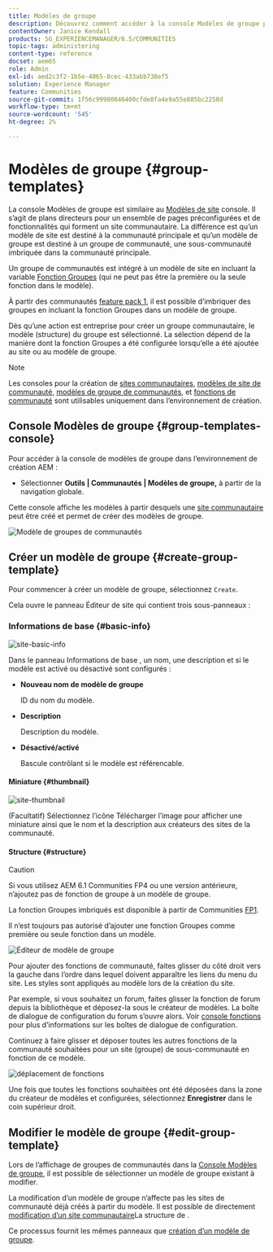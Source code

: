 ```yaml
---
title: Modèles de groupe
description: Découvrez comment accéder à la console Modèles de groupe pour un ensemble de pages et de fonctionnalités préconfigurées qui forment un site de communauté.
contentOwner: Janice Kendall
products: SG_EXPERIENCEMANAGER/6.5/COMMUNITIES
topic-tags: administering
content-type: reference
docset: aem65
role: Admin
exl-id: aed2c3f2-1b5e-4065-8cec-433abb738ef5
solution: Experience Manager
feature: Communities
source-git-commit: 1f56c99980846400cfde8fa4e9a55e885bc2258d
workflow-type: tm+mt
source-wordcount: '545'
ht-degree: 2%

---
```


# Modèles de groupe {#group-templates}

La console Modèles de groupe est similaire au [Modèles de site](/help/communities/sites.md) console. Il s’agit de plans directeurs pour un ensemble de pages préconfigurées et de fonctionnalités qui forment un site communautaire. La différence est qu’un modèle de site est destiné à la communauté principale et qu’un modèle de groupe est destiné à un groupe de communauté, une sous-communauté imbriquée dans la communauté principale.

Un groupe de communautés est intégré à un modèle de site en incluant la variable [Fonction Groupes](/help/communities/functions.md#groups-function) (qui ne peut pas être la première ou la seule fonction dans le modèle).

À partir des communautés [feature pack 1](/help/communities/deploy-communities.md#latestfeaturepack), il est possible d’imbriquer des groupes en incluant la fonction Groupes dans un modèle de groupe.

Dès qu’une action est entreprise pour créer un groupe communautaire, le modèle (structure) du groupe est sélectionné. La sélection dépend de la manière dont la fonction Groupes a été configurée lorsqu’elle a été ajoutée au site ou au modèle de groupe.

>[!NOTE]
>
>Les consoles pour la création de [sites communautaires](/help/communities/sites-console.md), [modèles de site de communauté](/help/communities/sites.md), [modèles de groupe de communautés](/help/communities/tools-groups.md), et [fonctions de communauté](/help/communities/functions.md) sont utilisables uniquement dans l’environnement de création.

## Console Modèles de groupe {#group-templates-console}

Pour accéder à la console de modèles de groupe dans l’environnement de création AEM :

* Sélectionner **Outils | Communautés | Modèles de groupe,** à partir de la navigation globale.

Cette console affiche les modèles à partir desquels une [site communautaire](/help/communities/sites-console.md) peut être créé et permet de créer des modèles de groupe.

![Modèle de groupes de communautés](assets/groups-template.png)

## Créer un modèle de groupe {#create-group-template}

Pour commencer à créer un modèle de groupe, sélectionnez `Create`.

Cela ouvre le panneau Éditeur de site qui contient trois sous-panneaux :

### Informations de base {#basic-info}

![site-basic-info](assets/site-basic-info.png)

Dans le panneau Informations de base , un nom, une description et si le modèle est activé ou désactivé sont configurés :

* **Nouveau nom de modèle de groupe**

  ID du nom du modèle.

* **Description**

  Description du modèle.

* **Désactivé/activé**

  Bascule contrôlant si le modèle est référencable.

#### Miniature {#thumbnail}

![site-thumbnail](assets/site-thumbnail.png)

(Facultatif) Sélectionnez l’icône Télécharger l’image pour afficher une miniature ainsi que le nom et la description aux créateurs des sites de la communauté.

#### Structure {#structure}

>[!CAUTION]
>
>Si vous utilisez AEM 6.1 Communities FP4 ou une version antérieure, n’ajoutez pas de fonction de groupe à un modèle de groupe.
>
>La fonction Groupes imbriqués est disponible à partir de Communities [FP1](/help/communities/communities.md#latestfeaturepack).
>
>Il n’est toujours pas autorisé d’ajouter une fonction Groupes comme première ou seule fonction dans un modèle.

![Éditeur de modèle de groupe](assets/template-editor.png)

Pour ajouter des fonctions de communauté, faites glisser du côté droit vers la gauche dans l’ordre dans lequel doivent apparaître les liens du menu du site. Les styles sont appliqués au modèle lors de la création du site.

Par exemple, si vous souhaitez un forum, faites glisser la fonction de forum depuis la bibliothèque et déposez-la sous le créateur de modèles. La boîte de dialogue de configuration du forum s’ouvre alors. Voir [console fonctions](/help/communities/functions.md) pour plus d’informations sur les boîtes de dialogue de configuration.

Continuez à faire glisser et déposer toutes les autres fonctions de la communauté souhaitées pour un site (groupe) de sous-communauté en fonction de ce modèle.

![déplacement de fonctions](assets/dragfunctions.png)

Une fois que toutes les fonctions souhaitées ont été déposées dans la zone du créateur de modèles et configurées, sélectionnez **Enregistrer** dans le coin supérieur droit.

## Modifier le modèle de groupe {#edit-group-template}

Lors de l’affichage de groupes de communautés dans la [Console Modèles de groupe](#group-templates-console), il est possible de sélectionner un modèle de groupe existant à modifier.

La modification d’un modèle de groupe n’affecte pas les sites de communauté déjà créés à partir du modèle. Il est possible de directement [modification d’un site communautaire](/help/communities/sites-console.md#modify-structure)La structure de .

Ce processus fournit les mêmes panneaux que [création d’un modèle de groupe](#create-group-template).
